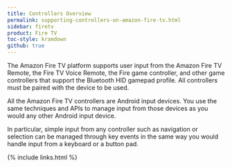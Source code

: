 ```yaml
---
title: Controllers Overview
permalink: supporting-controllers-on-amazon-fire-tv.html
sidebar: firetv
product: Fire TV
toc-style: kramdown
github: true
---
```


The Amazon Fire TV platform supports user input from the Amazon Fire TV Remote, the Fire TV Voice Remote, the Fire game controller, and other game controllers that support the Bluetooth HID gamepad profile. All controllers must be paired with the device to be used.

All the Amazon Fire TV controllers are Android input devices. You use the same techniques and APIs to manage input from those devices as you would any other Android input device.

In particular, simple input from any controller such as navigation or selection can be managed through key events in the same way you would handle input from a keyboard or a button pad.


{% include links.html %}
